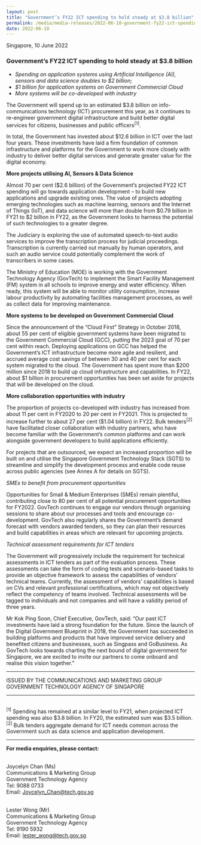 ```yaml
---
layout: post
title: "Government’s FY22 ICT spending to hold steady at $3.8 billion" 
permalink: /media/media-releases/2022-06-10-government-fy22-ict-spending
date: 2022-06-10
---
```


Singapore, 10 June 2022

### **Government’s FY22 ICT spending to hold steady at $3.8 billion**

* *Spending on application systems using Artificial Intelligence (AI), sensors and data science doubles to $2 billion;* 
* *$1 billion for application systems on Government Commercial Cloud*
* *More systems will be co-developed with industry*

The Government will spend up to an estimated $3.8 billion on info-communications technology (ICT) procurement this year, as it continues to re-engineer government digital infrastructure and build better digital services for citizens, businesses and public officers<sup>[1]</sup>.

In total, the Government has invested about $12.6 billion in ICT over the last four years. These investments have laid a firm foundation of common infrastructure and platforms for the Government to work more closely with industry to deliver better digital services and generate greater value for the digital economy.

**More projects utilising AI, Sensors & Data Science**

Almost 70 per cent ($2.6 billion) of the Government’s projected FY22 ICT spending will go towards application development – to build new applications and upgrade existing ones. The value of projects adopting emerging technologies such as machine learning, sensors and the Internet of Things (IoT), and data science will more than double from $0.79 billion in FY21 to $2 billion in FY22, as the Government looks to harness the potential of such technologies to a greater degree.

The Judiciary is exploring the use of automated speech-to-text audio services to improve the transcription process for judicial proceedings. Transcription is currently carried out manually by human operators, and such an audio service could potentially complement the work of transcribers in some cases.

The Ministry of Education (MOE) is working with the Government Technology Agency (GovTech) to implement the Smart Facility Management (FM) system in all schools to improve energy and water efficiency. When ready, this system will be able to monitor utility consumption, increase labour productivity by automating facilities management processes, as well as collect data for improving maintenance.

**More systems to be developed on Government Commercial Cloud**

Since the announcement of the “Cloud First” Strategy in October 2018, about 55 per cent of eligible government systems have been migrated to the Government Commercial Cloud (GCC), putting the 2023 goal of 70 per cent within reach. Deploying applications on GCC has helped the Government’s ICT infrastructure become more agile and resilient, and accrued average cost savings of between 30 and 40 per cent for each system migrated to the cloud. The Government has spent more than $200 million since 2018 to build up cloud infrastructure and capabilities. In FY22, about $1 billion in procurement opportunities has been set aside for projects that will be developed on the cloud.

**More collaboration opportunities with industry**

The proportion of projects co-developed with industry has increased from about 11 per cent in FY2020 to 20 per cent in FY2021. This is projected to increase further to about 27 per cent ($1.04 billion) in FY22. Bulk tenders<sup>[2]</sup> have facilitated closer collaboration with industry partners, who have become familiar with the Government’s common platforms and can work alongside government developers to build applications efficiently. 

For projects that are outsourced, we expect an increased proportion will be built on and utilise the Singapore Government Technology Stack (SGTS) to streamline and simplify the development process and enable code reuse across public agencies (see Annex A for details on SGTS).

*SMEs to benefit from procurement opportunities*

Opportunities for Small & Medium Enterprises (SMEs) remain plentiful, contributing close to 80 per cent of all potential procurement opportunities for FY2022. GovTech continues to engage our vendors through organising sessions to share about our processes and tools and encourage co-development. GovTech also regularly shares the Government’s demand forecast with vendors awarded tenders, so they can plan their resources and build capabilities in areas which are relevant for upcoming projects.

*Technical assessment requirements for ICT tenders*

The Government will progressively include the requirement for technical assessments in ICT tenders as part of the evaluation process. These assessments can take the form of coding tests and scenario-based tasks to provide an objective framework to assess the capabilities of vendors’ technical teams. Currently, the assessment of vendors’ capabilities is based on CVs and relevant professional certifications, which may not objectively reflect the competency of teams involved. Technical assessments will be tagged to individuals and not companies and will have a validity period of three years.

Mr Kok Ping Soon, Chief Executive, GovTech, said: “Our past ICT investments have laid a strong foundation for the future. Since the launch of the Digital Government Blueprint in 2018, the Government has succeeded in building platforms and products that have improved service delivery and benefited citizens and businesses, such as Singpass and GoBusiness. As GovTech looks towards charting the next bound of digital government for Singapore, we are excited to invite our partners to come onboard and realise this vision together.”

---

ISSUED BY THE COMMUNICATIONS AND MARKETING GROUP  
GOVERNMENT TECHNOLOGY AGENCY OF SINGAPORE

---

<br><sup>[1]</sup> Spending has remained at a similar level to FY21, when projected ICT spending was also $3.8 billion. In FY20, the estimated sum was $3.5 billion.
<br><sup>[2]</sup> Bulk tenders aggregate demand for ICT needs common across the Government such as data science and application development. 

---

**For media enquiries, please contact:**

<br>Joycelyn Chan (Ms)
<br>Communications & Marketing Group
<br>Government Technology Agency
<br>Tel: 9088 0733
<br>Email: <Joycelyn_Chan@tech.gov.sg>

<br>Lester Wong (Mr) 
<br>Communications & Marketing Group
<br>Government Technology Agency
<br>Tel: 9190 5932 
<br>Email: <lester_wong@tech.gov.sg> 


